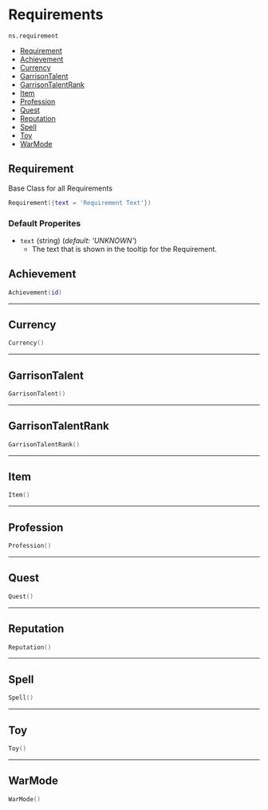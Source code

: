 # Requirements

`ns.requirement`

- [Requirement](#requirement)
- [Achievement](#achievement)
- [Currency](#currency)
- [GarrisonTalent](#garrisontalent)
- [GarrisonTalentRank](#garrisontalentrank)
- [Item](#item)
- [Profession](#profession)
- [Quest](#quest)
- [Reputation](#reputation)
- [Spell](#spell)
- [Toy](#toy)
- [WarMode](#warmode)


## Requirement
Base Class for all Requirements

```lua
Requirement({text = 'Requirement Text'})
```

### Default Properites
* `text`  (string) (*default: 'UNKNOWN'*)
  * The text that is shown in the tooltip for the Requirement.

## Achievement
```lua
Achievement(id)
```

---

## Currency
```lua
Currency()
```

---

## GarrisonTalent
```lua
GarrisonTalent()
```

---

## GarrisonTalentRank
```lua
GarrisonTalentRank()
```

---

## Item
```lua
Item()
```

---

## Profession
```lua
Profession()
```

---

## Quest
```lua
Quest()
```

---

## Reputation
```lua
Reputation()
```

---

## Spell
```lua
Spell()
```

---

## Toy
```lua
Toy()
```

---

## WarMode
```lua
WarMode()
```
